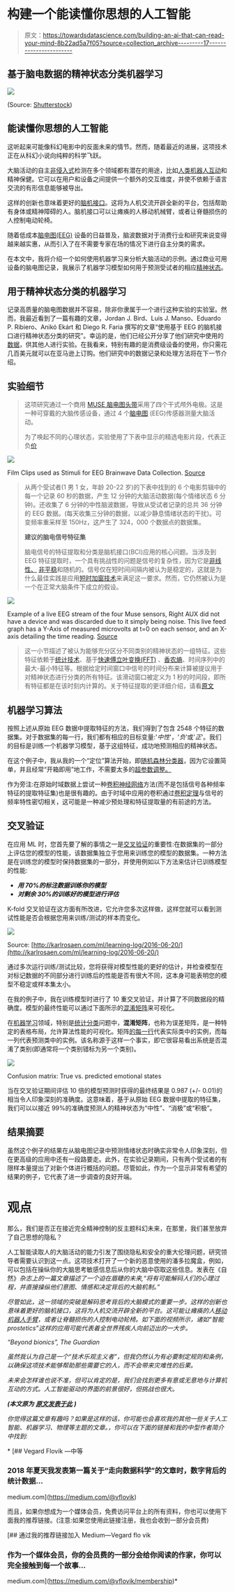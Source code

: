 # 构建一个能读懂你思想的人工智能

> 原文：<https://towardsdatascience.com/building-an-ai-that-can-read-your-mind-8b22ad5a7f05?source=collection_archive---------17----------------------->

## 基于脑电数据的精神状态分类机器学习

![](img/ebe2feb0f707a5f33af0960a60301a83.png)

(Source: [Shutterstock](http://www.shutterstock.com/pic.mhtml?id=102491747))

## 能读懂你思想的人工智能

这听起来可能像科幻电影中的反面未来的情节。然而，随着最近的进展，这项技术正在从科幻小说向纯粹的科学飞跃。

大脑活动的自主[非侵入式](https://en.wikipedia.org/wiki/Non-invasive_procedure)检测在多个领域都有潜在的用途，比如[人类机器人互动](https://en.wikipedia.org/wiki/Human%E2%80%93robot_interaction)和精神保健。它可以在用户和设备之间提供一个额外的交互维度，并使不依赖于语言交流的有形信息能够被导出。

这样的创新也意味着更好的[脑机接口](https://en.wikipedia.org/wiki/Brain%E2%80%93computer_interface)。这将为人机交流开辟全新的平台，包括帮助有身体或精神障碍的人。脑机接口可以让瘫痪的人移动机械臂，或者让脊髓损伤的人控制电动轮椅。

随着低成本[脑电图(EEG)](https://en.wikipedia.org/wiki/Electroencephalography) 设备的日益普及，脑波数据对于消费行业和研究来说变得越来越实惠，从而引入了在不需要专家在场的情况下进行自主分类的需求。

在本文中，我将介绍一个如何使用机器学习来分析大脑活动的示例。通过商业可用设备的脑电图记录，我展示了机器学习模型如何用于预测受试者的相应[精神状态](https://en.wikipedia.org/wiki/Mental_state)。

## 用于精神状态分类的机器学习

记录高质量的脑电图数据并不容易，除非你隶属于一个进行这种实验的实验室。然而，我最近看到了一篇有趣的文章，Jordan J. Bird、Luis J. Manso、Eduardo P. Ribiero、Anikó Ekárt 和 Diego R. Faria 撰写的文章“使用基于 EEG 的脑机接口进行精神状态分类的研究”。幸运的是，他们已经公开分享了他们研究中使用的[数据](https://www.kaggle.com/birdy654/eeg-brainwave-dataset-feeling-emotions)，供其他人进行实验。在我看来，特别有趣的是消费级设备的使用，你只需花几百美元就可以在亚马逊上订购。他们研究中的数据记录和处理方法将在下一节介绍。

## 实验细节

> 这项研究通过一个商用 [MUSE 脑电图头带](https://en.wikipedia.org/wiki/Muse_(headband))采用了四个干式颅外电极。这是一种可穿戴的大脑传感设备，通过 4 个[脑电图](https://en.wikipedia.org/wiki/Electroencephalography) (EEG)传感器测量大脑活动。
> 
> 为了唤起不同的心理状态，实验使用了下表中显示的精选电影片段，代表正负[价](https://en.wikipedia.org/wiki/Valence_(psychology))

![](img/edbcde81cead37e9c3116cb46187659c.png)

Film Clips used as Stimuli for EEG Brainwave Data Collection. [Source](https://www.researchgate.net/publication/329403546_Mental_Emotional_Sentiment_Classification_with_an_EEG-based_Brain-machine_Interface)

> 从两个受试者(1 男 1 女，年龄 20-22 岁)的下表中找到的 6 个电影剪辑中的每一个记录 60 秒的数据，产生 12 分钟的大脑活动数据(每个情绪状态 6 分钟)。还收集了 6 分钟的中性脑波数据，导致从受试者记录的总共 36 分钟的 EEG 数据。(每天收集三分钟的数据，以减少静息情绪状态的干扰)。可变频率重采样至 150Hz，这产生了 324，000 个数据点的数据集。
> 
> **建议的脑电信号特征集**
> 
> 脑电信号的特征提取和分类是脑机接口(BCI)应用的核心问题。当涉及到 EEG 特征提取时，一个具有挑战性的问题是信号的复杂性，因为它是[非线性、](https://en.wikipedia.org/wiki/Nonlinear_system) [非平稳](https://en.wikipedia.org/wiki/Stationary_process)和随机的。信号仅在短时间间隔内被认为是稳定的，这就是为什么最佳实践是应用[短时加窗技术](https://en.wikipedia.org/wiki/Window_function)来满足这一要求。然而，它仍然被认为是一个在正常大脑条件下成立的假设。

![](img/7127093206b7b0aae038bf3c11a34421.png)

Example of a live EEG stream of the four Muse sensors, Right AUX did not have a device and was discarded due to it simply being noise. This live feed graph has a Y-Axis of measured microvolts at t=0 on each sensor, and an X-axis detailing the time reading. [Source](http://jordanjamesbird.com/publications/A-Study-on-Mental-State-Classification-using-EEG-based-Brain-Machine-Interface.pdf)

> 这一小节描述了被认为能够充分区分不同类别的精神状态的一组特征。这些特征依赖于[统计技术](https://en.wikipedia.org/wiki/Statistics)、基于[快速傅立叶变换(FFT)](https://en.wikipedia.org/wiki/Fast_Fourier_transform) 、[香农熵](https://en.wikipedia.org/wiki/Entropy_(information_theory))、时间序列中的最大-最小特征等。根据给定时间窗口中信号的时间分布来计算被提议用于对精神状态进行分类的所有特征。该滑动窗口被定义为 1 秒的时间段，即所有特征都是在该时刻内计算的。关于特征提取的更详细介绍，请看[原文](http://jordanjamesbird.com/publications/A-Study-on-Mental-State-Classification-using-EEG-based-Brain-Machine-Interface.pdf)

## 机器学习算法

按照上述从原始 EEG 数据中提取特征的方法，我们得到了包含 2548 个特征的数据集。对于数据集的每一行，我们都有相应的目标变量:'*中性*'，'*负*'或'*正*'。我们的目标是训练一个机器学习模型，基于这组特征，成功地预测相应的精神状态。

在这个例子中，我从我的一个“定位”算法开始，即[随机森林分类器](https://en.wikipedia.org/wiki/Random_forest)，因为它设置简单，并且经常“开箱即用”地工作，不需要太多的[超参数调整。](https://en.wikipedia.org/wiki/Hyperparameter_optimization)

作为旁注:在原始时域数据上尝试一种[卷积神经网络](https://en.wikipedia.org/wiki/Convolutional_neural_network)方法(而不是包括信号各种频率特征的提取特征集)也是很有趣的。由于时域中应用的卷积通过[卷积定理](https://en.wikipedia.org/wiki/Convolution_theorem)与信号的频率特性密切相关，这可能是一种减少预处理和特征提取量的有前途的方法。

## 交叉验证

在应用 ML 时，您首先要了解的事情之一是[交叉验证](https://en.wikipedia.org/wiki/Cross-validation_(statistics))的重要性:在数据集的一部分上评估您的模型的性能，该数据集独立于您用来训练您的模型的数据集。一种方法是在训练您的模型时保持数据集的一部分，并使用例如以下方法来估计已训练模型的性能:

*   ***用 70%的标注数据训练你的模型***
*   ***对剩余 30%的训练好的模型进行评估***

K-fold 交叉验证在这方面有所改进，它允许您多次这样做，这样您就可以看到测试性能是否会根据您用来训练/测试的样本而变化。

![](img/e2b1022b6bcfba1a32b6b4e079ec439f.png)

Source: [http://karlrosaen.com/ml/learning-log/2016-06-20/](http://karlrosaen.com/ml/learning-log/2016-06-20/)

通过多次运行训练/测试比较，您将获得对模型性能的更好的估计，并检查模型在对标记数据的不同部分进行训练后的性能是否有很大不同，这本身可能表明您的模型不稳定或样本集太小。

在我的例子中，我在训练模型时进行了 10 重交叉验证，并计算了不同数据段的精确度。模型的最终性能可以通过下面所示的[混淆矩阵](https://en.wikipedia.org/wiki/Confusion_matrix)来可视化。

在[机器学习](https://en.wikipedia.org/wiki/Machine_learning)领域，特别是[统计分类](https://en.wikipedia.org/wiki/Statistical_classification)问题中，**混淆矩阵**，也称为误差矩阵，是一种特定的表格布局，允许算法性能的可视化。矩阵[的每一行](https://en.wikipedia.org/wiki/Matrix_(mathematics))代表实际类中的实例，而每一列代表预测类中的实例。该名称源于这样一个事实，即它很容易看出系统是否混淆了类别(即通常将一个类别错标为另一个类别)。

![](img/bf7abf157692f6629c34066a87d5848f.png)

Confusion matrix: True vs. predicted emotional states

当在交叉验证期间评估 10 倍的模型预测时获得的最终结果是 0.987 (+/- 0.01)的相当令人印象深刻的准确度。这意味着，基于从原始 EEG 数据中提取的特征集，我们可以以接近 99%的准确度预测人的精神状态为“中性”、“消极”或“积极”。

## 结果摘要

虽然这个例子的结果在从脑电图记录中预测情绪状态时确实非常令人印象深刻，但在更高级的应用中还有一段路要走。此外，在实验记录期间，只有两个受试者的有限样本量提出了对新个体进行概括的问题。尽管如此，作为一个显示非常有希望的结果的例子，它代表了进一步调查的良好开端。

# 观点

那么，我们是否正在接近完全精神控制的反主题科幻未来，在那里，我们甚至放弃了自己思想的隐私？

人工智能读取人的大脑活动的能力引发了围绕隐私和安全的重大伦理问题，研究领导者需要认识到这一点。这项技术打开了一个新的恶意使用的潘多拉魔盒，例如，可以包括在操纵你的大脑思考敏感信息后从你的大脑中窃取这些信息。发表在《自然》*杂志上的一篇文章描述了一个迫在眉睫的未来,“将有可能解码人们的心理过程，并直接操纵他们意图、情感和决定背后的大脑机制。”*

*尽管如此，这一领域的突破是解码思考背后的大脑模式的重要一步。这样的创新也意味着更好的脑机接口，这将为人机交流开辟全新的平台。这可能让瘫痪的人[移动机器人手臂](https://futurism.com/videos/this-robotic-arm-can-be-controlled-with-your-mind/)，或者让脊髓损伤的人控制电动轮椅。如下面的视频所示，诸如“智能 prostetics”这样的应用可能代表着全世界残疾人向前迈出的一大步。*

*“Beyond bionics”, The Guardian*

*虽然我认为自己是一个“技术乐观主义者”，但我仍然认为有必要制定规则和条例，以确保这项技术能够帮助那些需要它的人，而不会带来灾难性的后果。*

*未来会怎样谁也说不准，但可以肯定的是，我们会找到更多有意或无意地与计算机互动的方式。人工智能驱动的界面的前景很好，但挑战也很大。*

***(本文原为** [**原文发表于此**](https://www.linkedin.com/pulse/building-ai-can-read-your-mind-vegard-flovik-phd/) **)***

*你觉得这篇文章有趣吗？如果是这样的话，你可能也会喜欢我的其他一些关于人工智能、机器学习、物理等主题的文章。，你可以在下面的链接和我的中型作者简介中找到:*

*[](https://medium.com/@vflovik) [## Vegard Flovik —中等

### 2018 年夏天我发表第一篇关于“走向数据科学”的文章时，数字背后的统计数据…

medium.com](https://medium.com/@vflovik) 

而且，如果你想成为一个媒体会员，免费访问平台上的所有资料，你也可以使用下面我的推荐链接。(注意:如果您使用此链接注册，我也会收到一部分会员费)

[](https://medium.com/@vflovik/membership) [## 通过我的推荐链接加入 Medium—Vegard flo vik

### 作为一个媒体会员，你的会员费的一部分会给你阅读的作家，你可以完全接触到每一个故事…

medium.com](https://medium.com/@vflovik/membership)*